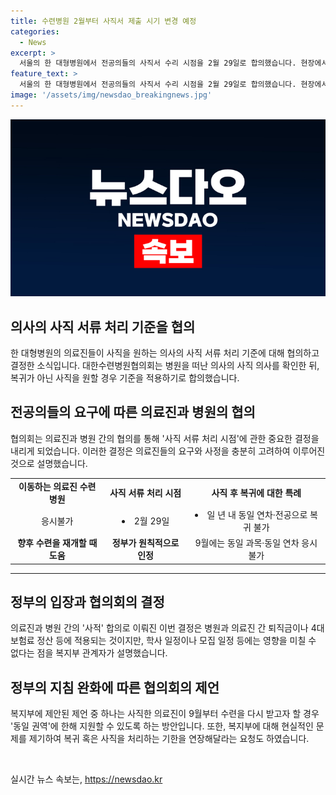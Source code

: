 ```yaml
---
title: 수련병원 2월부터 사직서 제출 시기 변경 예정
categories:
  - News
excerpt: >
  서울의 한 대형병원에서 전공의들의 사직서 수리 시점을 2월 29일로 합의했습니다. 현장에서는 정부의 사직서 처리 시점에 대한 지침에도 불구하고 여전히 사직서가 수리되지 않고 있습니다. 협의회는 병원과 전공의 간 합의를 고려하여 2월 29일을 사직서 수리 시점으로 결정했으며, 이로 인해 향후 수련을 재개할 때 도움이 될 것으로 예상됩니다. 이에 대한 정부의 입장은 사적 합의에 반영되는 것으로 명확히 하고 있습니다. 병원과 전공의 간의 협상에도 불구하고 정부는 여전히 6월 4일 이후를 사직서 수리 시점으로 인정하고 있습니다.
feature_text: >
  서울의 한 대형병원에서 전공의들의 사직서 수리 시점을 2월 29일로 합의했습니다. 현장에서는 정부의 사직서 처리 시점에 대한 지침에도 불구하고 여전히 사직서가 수리되지 않고 있습니다. 협의회는 병원과 전공의 간 합의를 고려하여 2월 29일을 사직서 수리 시점으로 결정했으며, 이로 인해 향후 수련을 재개할 때 도움이 될 것으로 예상됩니다. 이에 대한 정부의 입장은 사적 합의에 반영되는 것으로 명확히 하고 있습니다. 병원과 전공의 간의 협상에도 불구하고 정부는 여전히 6월 4일 이후를 사직서 수리 시점으로 인정하고 있습니다.
image: '/assets/img/newsdao_breakingnews.jpg'
---
```


<p><img src="/assets/img/newsdao_breakingnews.jpg" alt="firstkoreanews 속보" /></p>

<h2>의사의 사직 서류 처리 기준을 협의</h2>

<p data-ke-size="size16">한 대형병원의 의료진들이 사직을 원하는 의사의 사직 서류 처리 기준에 대해 협의하고 결정한 소식입니다. 대한수련병원협의회는 병원을 떠난 의사의 사직 의사를 확인한 뒤, 복귀가 아닌 사직을 원할 경우 기준을 적용하기로 합의했습니다.</p>

<h2 data-ke-size="size26">전공의들의 요구에 따른 의료진과 병원의 협의</h2>

<p>협의회는 의료진과 병원 간의 협의를 통해 '사직 서류 처리 시점'에 관한 중요한 결정을 내리게 되었습니다. 이러한 결정은 의료진들의 요구와 사정을 충분히 고려하여 이루어진 것으로 설명했습니다.</p>

<table>
    <tr>
        <td style="text-align: center; height: 17px;"><b>이동하는 의료진 수련병원</b></td>
        <td style="text-align: center; height: 17px;"><b>사직 서류 처리 시점</b></td>
        <td style="text-align: center; height: 17px;"><b>사직 후 복귀에 대한 특례</b></td>
    </tr>
    <tr>
        <td style="text-align: center; height: 17px;">응시불가</td>
        <td style="text-align: center; height: 17px;"><li>2월 29일</li></td>
        <td style="text-align: center; height: 17px;"><li>일 년 내 동일 연차·전공으로 복귀 불가</li></td>
    </tr>
    <tr>
        <td style="text-align: center; height: 17px;"><b>향후 수련을 재개할 때 도움</b></td>
        <td style="text-align: center; height: 17px;"><b>정부가 원칙적으로 인정</b></td>
        <td style="text-align: center; height: 17px;">9월에는 동일 과목·동일 연차 응시 불가</td>
    </tr>
</table>

<hr>

<h2 data-ke-size="size26">정부의 입장과 협의회의 결정</h2>

<p>의료진과 병원 간의 '사적' 합의로 이뤄진 이번 결정은 병원과 의료진 간 퇴직금이나 4대 보험료 정산 등에 적용되는 것이지만, 학사 일정이나 모집 일정 등에는 영향을 미칠 수 없다는 점을 복지부 관계자가 설명했습니다.</p>

<h2 data-ke-size="size26">정부의 지침 완화에 따른 협의회의 제언</h2>

<p>복지부에 제안된 제언 중 하나는 사직한 의료진이 9월부터 수련을 다시 받고자 할 경우 '동일 권역'에 한해 지원할 수 있도록 하는 방안입니다. 또한, 복지부에 대해 현실적인 문제를 제기하여 복귀 혹은 사직을 처리하는 기한을 연장해달라는 요청도 하였습니다.</p>

<p data-ke-size="size16">&nbsp;</p>
실시간 뉴스 속보는, <a href="https://newsdao.kr" rel="dofollow">https://newsdao.kr</a>


